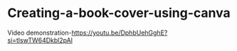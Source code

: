 # Creating-a-book-cover-using-canva

Video demonstration-https://youtu.be/DphbUehGghE?si=tlswTW64Dkbl2pAl
